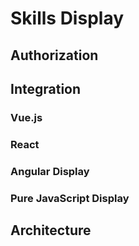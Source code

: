 # Skills Display


## Authorization
## Integration
### Vue.js
### React
### Angular Display
### Pure JavaScript Display
## Architecture

